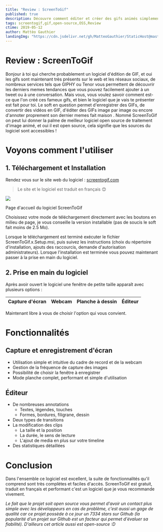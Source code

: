 ```yaml
---
title: "Review : ScreenToGif"
published: true
description: Découvre comment éditer et créer des gifs animés simplement avec le logiciel open-source ScreenToGif
tags: screentogif,gif,open-source,OSS,Review
ctime: 2019-05-12
author: Mattèo Gauthier
landingImg: "https://cdn.jsdelivr.net/gh/MatteoGauthier/StaticHost@master/assets/screen-to-gif.jpg"
---
```


# Review : ScreenToGif
Bonjour à toi qui cherche probablement un logiciel d'édition de GIF, et oui les gifs sont maintenant très présents sur le web et les réseaux sociaux, de nombreux services tels que GIPHY ou Tenor vous permettent de découvrir les derniers memes tendances que vous pouvez facilement ajouter à un tweet ou à une conversation. Mais vous, vous voulez savoir comment est-ce que l'on créé ces fameux gifs, et bien le logiciel que je vais te présenter est fait pour toi.  Le soft en question permet d'enregistrer des GIFs, de convertir des vidéos en GIF, d'éditer des GIFs image par image ou encore d'annoter proprement son dernier memes fait maison . Nommé ScreenToGif on peut lui donner la palme de meilleur logiciel open source de traitement d'image animé, et oui il est open source, cela signifie que les sources du logiciel sont accessibles !

# Voyons comment l'utiliser

## 1. Téléchargement et Installation

Rendez vous sur le site web du logiciel : [screentogif.com](http://screentogif.com/)

> Le site et le logiciel est traduit en français 😊

![](https://i.imgur.com/PESajcu.png)

Page d'accueil du logiciel ScreenToGif 

Choisissez votre mode de téléchargement directement avec les boutons en milieu de page, je vous conseille la version installable (pas de soucis le soft fait moins de 2.5 Mo).

Lorsque le téléchargement est terminé exécuter le fichier ScreenToGif.x.Setup.msi, puis suivez les instructions (choix du répertoire d'installation, ajouts des raccourcis, demande d'autorisation administrateurs). Lorsque l'installation est terminée vous pouvez maintenant passer à la prise en main du logiciel.

## 2. Prise en main du logiciel

Après avoir ouvert le logiciel une fenêtre de petite taille apparaît avec plusieurs options :

| Capture d'écran | Webcam | Planche à dessin | Éditeur |
| :-------------: | :----: | :--------------: | :-----: |

Maintenant libre à vous de choisir l'option qui vous convient.

# Fonctionnalités

## Capture et enregistrement d'écran

- Utilisation simple et intuitive du cadre de record et de la webcam
- Gestion de la fréquence de capture des images
- Possibilité de choisir la fenêtre à enregistrer
- Mode planche complet, performant et simple d'utilisation

## Éditeur

- De nombreuses annotations
    - Textes, légendes, touches
    - Formes, bordures, filigrane, dessin
- Deux types de transitions
- La modification des clips
    - La taille et la position
    - La durée, le sens de lecture
    - L'ajout de media en plus sur votre timeline
- Des statistiques détaillées

# Conclusion

Dans l'ensemble ce logiciel est excellent, la suite de fonctionnalités qu'il comprend sont très complètes et faciles d'accès. ScreenToGif est gratuit, traduit en français et performant c'est un logiciel que je vous recommande vivement.

*Le fait que le projet soit open source vous permet d'avoir un contact plus simple avec les développeurs en cas de problème, c'est aussi un gage de qualité car ce projet possède à ce jour un 7334 stars sur Github (la popularité d'un projet sur Github est un facteur qui permet d'évaluer sa fiabilité). D'ailleurs cet article aussi est open-source :D*
